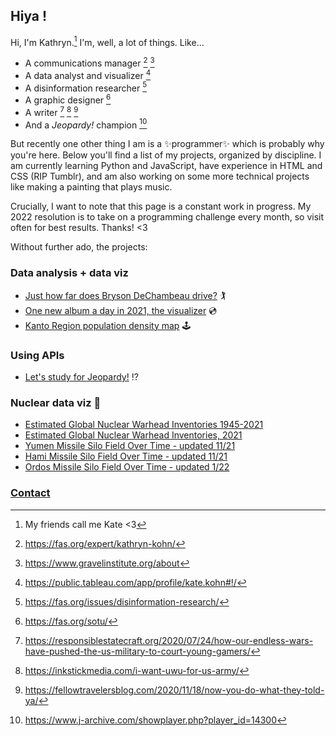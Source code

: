 ## Hiya !

Hi, I'm Kathryn.[^note] I'm, well, a lot of things. Like...

- A communications manager [^1] [^2]
- A data analyst and visualizer [^3]
- A disinformation researcher [^4]
- A graphic designer [^5]
- A writer [^6] [^7] [^8]
- And a _Jeopardy!_ champion [^9]

But recently one other thing I am is a :sparkles:programmer:sparkles: which is probably why you're here. Below you'll find a list of my projects, organized by discipline. I am currently learning Python and JavaScript, have experience in HTML and CSS (RIP Tumblr), and am also working on some more technical projects like making a painting that plays music. 

Crucially, I want to note that this page is a constant work in progress. My 2022 resolution is to take on a programming challenge every month, so visit often for best results. Thanks! <3

Without further ado, the projects:

### Data analysis + data viz
- [Just how far does Bryson DeChambeau drive?](https://github.com/kathrwn/brysondechambeau/blob/main/bryson%20dechambeau.ipynb) :golfing:
- [One new album a day in 2021, the visualizer](https://github.com/kathrwn/new-albums-2021/blob/main/album%20viz.ipynb) :cd:
- [Kanto Region population density map](https://public.tableau.com/app/profile/kate.kohn/viz/KantoRegionPopulationDensityMap/Dashboard1?publish=yes) :joystick:

### Using APIs
- [Let's study for Jeopardy!](https://github.com/kathrwn/jeopardy/blob/main/jeopardy%20studying.ipynb) :interrobang:

### Nuclear data viz :rocket:
- [Estimated Global Nuclear Warhead Inventories 1945-2021](https://public.tableau.com/app/profile/kate.kohn/viz/EstimatedGlobalNuclearWarheadInventories1945-2021/Dashboard1)
- [Estimated Global Nuclear Warhead Inventories, 2021](https://public.tableau.com/app/profile/kate.kohn/viz/EstimatedGlobalNuclearWarheadInventories2021/Dashboard1)
- [Yumen Missile Silo Field Over Time - updated 11/21](https://public.tableau.com/app/profile/kate.kohn/viz/YumenMissileSiloField/Dashboard1)
- [Hami Missile Silo Field Over Time - updated 11/21](https://public.tableau.com/app/profile/kate.kohn/viz/HamiMissileSiloField/Dashboard1)
- [Ordos Missile Silo Field Over Time - updated 1/22](https://public.tableau.com/app/profile/kate.kohn/viz/OrdosMissileSiloField/Dashboard1)

### [Contact](https://kathrwn.github.io/contact.html)

[^note]: My friends call me Kate <3
[^1]: https://fas.org/expert/kathryn-kohn/
[^2]: https://www.gravelinstitute.org/about
[^3]: https://public.tableau.com/app/profile/kate.kohn#!/
[^4]: https://fas.org/issues/disinformation-research/
[^5]: https://fas.org/sotu/
[^6]: https://responsiblestatecraft.org/2020/07/24/how-our-endless-wars-have-pushed-the-us-military-to-court-young-gamers/
[^7]: https://inkstickmedia.com/i-want-uwu-for-us-army/
[^8]: https://fellowtravelersblog.com/2020/11/18/now-you-do-what-they-told-ya/
[^9]: https://www.j-archive.com/showplayer.php?player_id=14300
